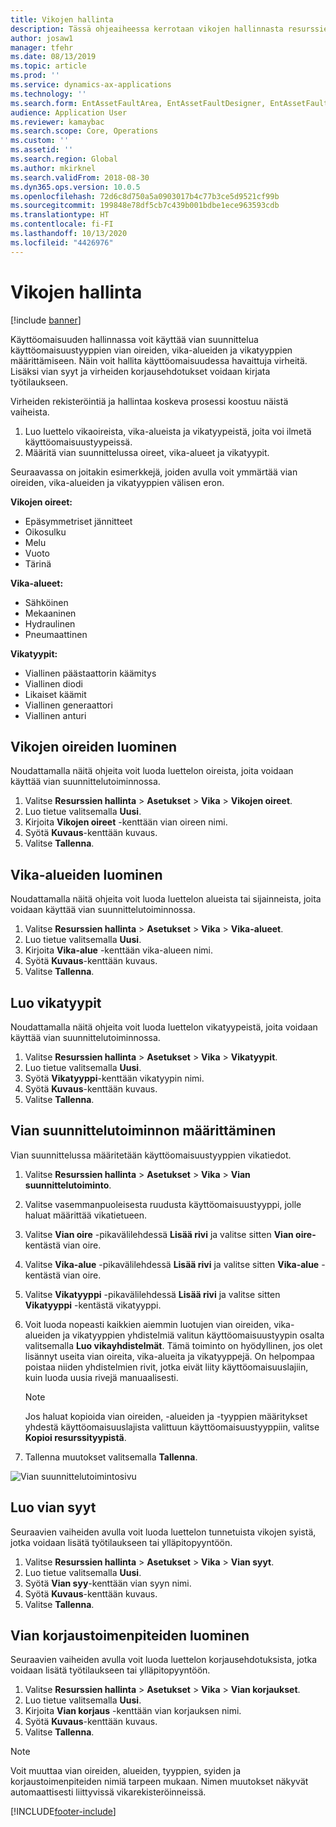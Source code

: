 ```yaml
---
title: Vikojen hallinta
description: Tässä ohjeaiheessa kerrotaan vikojen hallinnasta resurssien hallinnassa.
author: josaw1
manager: tfehr
ms.date: 08/13/2019
ms.topic: article
ms.prod: ''
ms.service: dynamics-ax-applications
ms.technology: ''
ms.search.form: EntAssetFaultArea, EntAssetFaultDesigner, EntAssetFaultCopyFromObjectType, EntAssetFaultRemedy, EntAssetObjectFaultRelationRequestInfoPart, EntAssetObjectFaultRelationWorkOrderInfoPart, EntAssetFaultCreateCombinations, EntAssetObjectFaultSymptom, EntAssetObjectFaultSymptomListPage, EntAssetFaultType, EntAssetFaultSymptom, EntAssetFaultCause
audience: Application User
ms.reviewer: kamaybac
ms.search.scope: Core, Operations
ms.custom: ''
ms.assetid: ''
ms.search.region: Global
ms.author: mkirknel
ms.search.validFrom: 2018-08-30
ms.dyn365.ops.version: 10.0.5
ms.openlocfilehash: 72d6c8d750a5a0903017b4c77b3ce5d9521cf99b
ms.sourcegitcommit: 199848e78df5cb7c439b001bdbe1ece963593cdb
ms.translationtype: HT
ms.contentlocale: fi-FI
ms.lasthandoff: 10/13/2020
ms.locfileid: "4426976"
---
```

# <a name="fault-management"></a>Vikojen hallinta

[!include [banner](../../includes/banner.md)]

 

Käyttöomaisuuden hallinnassa voit käyttää vian suunnittelua käyttöomaisuustyyppien vian oireiden, vika-alueiden ja vikatyyppien määrittämiseen. Näin voit hallita käyttöomaisuudessa havaittuja virheitä. Lisäksi vian syyt ja virheiden korjausehdotukset voidaan kirjata työtilaukseen.

Virheiden rekisteröintiä ja hallintaa koskeva prosessi koostuu näistä vaiheista.

1. Luo luettelo vikaoireista, vika-alueista ja vikatyypeistä, joita voi ilmetä käyttöomaisuustyypeissä.
2. Määritä vian suunnittelussa oireet, vika-alueet ja vikatyypit.

Seuraavassa on joitakin esimerkkejä, joiden avulla voit ymmärtää vian oireiden, vika-alueiden ja vikatyyppien välisen eron.

**Vikojen oireet:**

- Epäsymmetriset jännitteet
- Oikosulku
- Melu
- Vuoto
- Tärinä

**Vika-alueet:**

- Sähköinen
- Mekaaninen
- Hydraulinen
- Pneumaattinen

**Vikatyypit:**

- Viallinen päästaattorin käämitys
- Viallinen diodi
- Likaiset käämit
- Viallinen generaattori
- Viallinen anturi

## <a name="create-fault-symptoms"></a>Vikojen oireiden luominen

Noudattamalla näitä ohjeita voit luoda luettelon oireista, joita voidaan käyttää vian suunnittelutoiminnossa.

1. Valitse **Resurssien hallinta** \> **Asetukset** \> **Vika** \> **Vikojen oireet**.
2. Luo tietue valitsemalla **Uusi**.
3. Kirjoita **Vikojen oireet** -kenttään vian oireen nimi.
4. Syötä **Kuvaus**-kenttään kuvaus.
5. Valitse **Tallenna**.

## <a name="create-fault-areas"></a>Vika-alueiden luominen

Noudattamalla näitä ohjeita voit luoda luettelon alueista tai sijainneista, joita voidaan käyttää vian suunnittelutoiminnossa.

1. Valitse **Resurssien hallinta** \> **Asetukset** \> **Vika** \> **Vika-alueet**.
2. Luo tietue valitsemalla **Uusi**.
3. Kirjoita **Vika-alue** -kenttään vika-alueen nimi.
4. Syötä **Kuvaus**-kenttään kuvaus.
5. Valitse **Tallenna**.

## <a name="create-fault-types"></a>Luo vikatyypit

Noudattamalla näitä ohjeita voit luoda luettelon vikatyypeistä, joita voidaan käyttää vian suunnittelutoiminnossa.

1. Valitse **Resurssien hallinta** \> **Asetukset** \> **Vika** \> **Vikatyypit**.
2. Luo tietue valitsemalla **Uusi**.
3. Syötä **Vikatyyppi**-kenttään vikatyypin nimi.
4. Syötä **Kuvaus**-kenttään kuvaus.
5. Valitse **Tallenna**.

## <a name="set-up-the-fault-designer"></a>Vian suunnittelutoiminnon määrittäminen

Vian suunnittelussa määritetään käyttöomaisuustyyppien vikatiedot.

1. Valitse **Resurssien hallinta** \> **Asetukset** \> **Vika** \> **Vian suunnittelutoiminto**.
2. Valitse vasemmanpuoleisesta ruudusta käyttöomaisuustyyppi, jolle haluat määrittää vikatietueen.
3. Valitse **Vian oire** -pikavälilehdessä **Lisää rivi** ja valitse sitten **Vian oire-** kentästä vian oire.
4. Valitse **Vika-alue** -pikavälilehdessä **Lisää rivi** ja valitse sitten **Vika-alue** -kentästä vian oire.
5. Valitse **Vikatyyppi** -pikavälilehdessä **Lisää rivi** ja valitse sitten **Vikatyyppi** -kentästä vikatyyppi.
6. Voit luoda nopeasti kaikkien aiemmin luotujen vian oireiden, vika-alueiden ja vikatyyppien yhdistelmiä valitun käyttöomaisuustyypin osalta valitsemalla **Luo vikayhdistelmät**. Tämä toiminto on hyödyllinen, jos olet lisännyt useita vian oireita, vika-alueita ja vikatyyppejä. On helpompaa poistaa niiden yhdistelmien rivit, jotka eivät liity käyttöomaisuuslajiin, kuin luoda uusia rivejä manuaalisesti.

    > [!NOTE]
    > Jos haluat kopioida vian oireiden, -alueiden ja -tyyppien määritykset yhdestä käyttöomaisuuslajista valittuun käyttöomaisuustyyppiin, valitse **Kopioi resurssityypistä**.

7. Tallenna muutokset valitsemalla **Tallenna**.

![Vian suunnittelutoimintosivu](media/21-setup-for-work-orders.png)

## <a name="create-fault-causes"></a>Luo vian syyt

Seuraavien vaiheiden avulla voit luoda luettelon tunnetuista vikojen syistä, jotka voidaan lisätä työtilaukseen tai ylläpitopyyntöön.

1. Valitse **Resurssien hallinta** \> **Asetukset** \> **Vika** \> **Vian syyt**.
2. Luo tietue valitsemalla **Uusi**.
3. Syötä **Vian syy**-kenttään vian syyn nimi.
4. Syötä **Kuvaus**-kenttään kuvaus.
5. Valitse **Tallenna**.

## <a name="create-fault-remedies"></a>Vian korjaustoimenpiteiden luominen

Seuraavien vaiheiden avulla voit luoda luettelon korjausehdotuksista, jotka voidaan lisätä työtilaukseen tai ylläpitopyyntöön.

1. Valitse **Resurssien hallinta** \> **Asetukset** \> **Vika** \> **Vian korjaukset**.
2. Luo tietue valitsemalla **Uusi**.
3. Kirjoita **Vian korjaus** -kenttään vian korjauksen nimi.
4. Syötä **Kuvaus**-kenttään kuvaus.
5. Valitse **Tallenna**.

> [!NOTE]
> Voit muuttaa vian oireiden, alueiden, tyyppien, syiden ja korjaustoimenpiteiden nimiä tarpeen mukaan. Nimen muutokset näkyvät automaattisesti liittyvissä vikarekisteröinneissä.


[!INCLUDE[footer-include](../../../includes/footer-banner.md)]